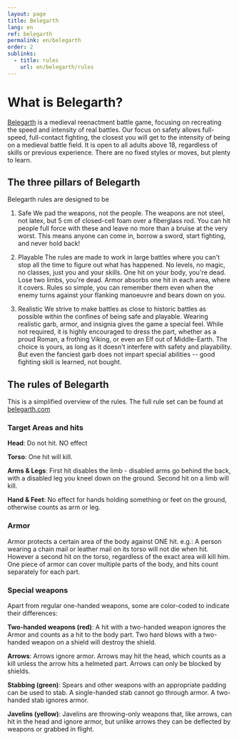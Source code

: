 ```yaml
---
layout: page
title: Belegarth
lang: en
ref: belegarth
permalink: en/belegarth
order: 2
sublinks: 
  - title: rules
    url: en/belegarth/rules
---
```


# What is Belegarth?

[Belegarth](https://www.belegarth.com) is a medieval reenactment battle game, focusing on recreating the
speed and intensity of real battles. Our focus on safety allows
full-speed, full-contact fighting, the closest you will get to the intensity of being on a medieval battle field. It is open 
to all adults above 18, regardless of skills or previous experience. There are no fixed styles or moves, 
but plenty to learn.

## The three pillars of Belegarth

Belegarth rules are designed to be

1. Safe
We pad the weapons, not the people. The weapons are not steel, not latex, but 5 cm of closed-cell foam over a
fiberglass rod. You can hit people full force with these and leave no more than a bruise at the very worst. This
means anyone can come in, borrow a sword, start fighting, and never hold back!

2. Playable
The rules are made to work in large battles where you can't stop all the time to figure out what has happened. No levels,
no magic, no classes, just you and your skills. One hit on your body, you're dead. Lose two limbs, you're dead.
Armor absorbs one hit in each area, where it covers. Rules so simple, you can remember them even when the enemy
turns against your flanking manoeuvre and bears down on you.

3. Realistic
We strive to make battles as close to historic battles as possible within the confines of being safe and playable. 
Wearing realistic garb, armor, and insignia gives the game a special feel. While not required, it is highly encouraged
to dress the part, whether as a proud Roman, a frothing Viking, or even an Elf out of Middle-Earth. The choice is yours,
as long as it doesn't interfere with safety and playability. But even the fanciest garb does not impart special abilities -- good fighting skill is learned, not bought.

## The rules of Belegarth

This is a simplified overview of the rules. The full rule set can be found at [belegarth.com](http://belegarth.com/rules.php)

### Target Areas and hits
	
**Head**: Do not hit. NO effect

**Torso**: One hit will kill. 

**Arms & Legs**: First hit disables the limb - disabled arms go behind the back, with a disabled leg you kneel down on the ground.
Second hit on a limb will kill.

**Hand & Feet**: No effect for hands holding something or feet on the ground, otherwise counts as arm or leg.

### Armor

Armor protects a certain area of the body against ONE hit. 
e.g.: A person wearing a chain mail or leather mail on its torso will not die when hit. 
However a second hit on the torso, regardless of the exact area will kill him. One piece of armor can cover multiple parts
of the body, and hits count separately for each part.

### Special weapons 

Apart from regular one-handed weapons, some are color-coded to indicate their differences:

**Two-handed weapons (red)**: A hit with a two-handed weapon ignores the Armor and counts as a hit to the body part. 
Two hard blows with a two-handed weapon on a shield will destroy the shield.

**Arrows**: Arrows ignore armor. Arrows may hit the head, which counts as a kill unless the arrow hits a helmeted part. 
Arrows can only be blocked by shields.

**Stabbing (green)**: Spears and other weapons with an appropriate padding can be used to stab. A single-handed stab cannot go through armor.
A two-handed stab ignores armor.

**Javelins (yellow)**: Javelins are throwing-only weapons that, like arrows, can hit in the head and ignore armor, but unlike arrows they can be
deflected by weapons or grabbed in flight.

